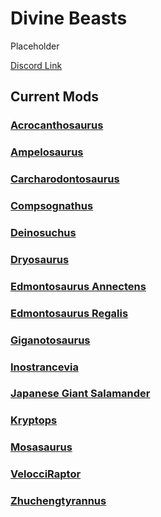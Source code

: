 # Divine Beasts

Placeholder

[Discord Link](#)

## Current Mods

### [Acrocanthosaurus](https://guides.gsh-servers.com/Pages/Path%20of%20Titans/Guides/Curve%20Overrides/Modded%20Dinosaurs/Divine%20Beasts/Mod-Acrocanthosaurus.html)
### [Ampelosaurus](https://guides.gsh-servers.com/Pages/Path%20of%20Titans/Guides/Curve%20Overrides/Modded%20Dinosaurs/Divine%20Beasts/Mod-Ampelosaurus.html)
### [Carcharodontosaurus](https://guides.gsh-servers.com/Pages/Path%20of%20Titans/Guides/Curve%20Overrides/Modded%20Dinosaurs/Divine%20Beasts/Mod-Carcharodontosaurus.html)
### [Compsognathus](https://guides.gsh-servers.com/Pages/Path%20of%20Titans/Guides/Curve%20Overrides/Modded%20Dinosaurs/Divine%20Beasts/Mod-Compsognathus.html)
### [Deinosuchus](https://guides.gsh-servers.com/Pages/Path%20of%20Titans/Guides/Curve%20Overrides/Modded%20Dinosaurs/Divine%20Beasts/Mod-Deinosuchus.html)
### [Dryosaurus](https://guides.gsh-servers.com/Pages/Path%20of%20Titans/Guides/Curve%20Overrides/Modded%20Dinosaurs/Divine%20Beasts/Mod-Dryosaurus.html)
### [Edmontosaurus Annectens](https://guides.gsh-servers.com/Pages/Path%20of%20Titans/Guides/Curve%20Overrides/Modded%20Dinosaurs/Divine%20Beasts/Mod-Edmontosaurus-Annectens.html)
### [Edmontosaurus Regalis](https://guides.gsh-servers.com/Pages/Path%20of%20Titans/Guides/Curve%20Overrides/Modded%20Dinosaurs/Divine%20Beasts/Mod-Edmontosaurus-Regalis.html)
### [Giganotosaurus](https://guides.gsh-servers.com/Pages/Path%20of%20Titans/Guides/Curve%20Overrides/Modded%20Dinosaurs/Divine%20Beasts/Mod-Giganotosaurus.html)
### [Inostrancevia](https://guides.gsh-servers.com/Pages/Path%20of%20Titans/Guides/Curve%20Overrides/Modded%20Dinosaurs/Divine%20Beasts/Mod-Inostrancevia.html)
### [Japanese Giant Salamander](https://guides.gsh-servers.com/Pages/Path%20of%20Titans/Guides/Curve%20Overrides/Modded%20Dinosaurs/Divine%20Beasts/Mod-Japanese-Giant-Salamander.html)
### [Kryptops](https://guides.gsh-servers.com/Pages/Path%20of%20Titans/Guides/Curve%20Overrides/Modded%20Dinosaurs/Divine%20Beasts/Mod-Kryptops.html)
### [Mosasaurus](https://guides.gsh-servers.com/Pages/Path%20of%20Titans/Guides/Curve%20Overrides/Modded%20Dinosaurs/Divine%20Beasts/Mod-Mosasaurus.html)
### [VelocciRaptor](https://guides.gsh-servers.com/Pages/Path%20of%20Titans/Guides/Curve%20Overrides/Modded%20Dinosaurs/Divine%20Beasts/Mod-VelocciRaptor.html)
### [Zhuchengtyrannus](https://guides.gsh-servers.com/Pages/Path%20of%20Titans/Guides/Curve%20Overrides/Modded%20Dinosaurs/Divine%20Beasts/Mod-Zhuchengtyrannus.html)